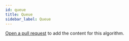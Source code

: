 ```yaml
---
id: queue
title: Queue
sidebar_label: Queue
---
```


[Open a pull request](https://github.com/AllAlgorithms/algorithms/tree/master/docs/queue.md) to add the content for this algorithm.